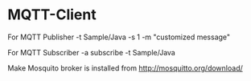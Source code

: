 MQTT-Client
===========
For MQTT Publisher
-t Sample/Java -s 1 -m "customized message"


For MQTT Subscriber
-a subscribe -t Sample/Java


Make Mosquito broker is installed from http://mosquitto.org/download/

